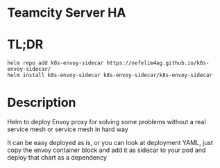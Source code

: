 # Teamcity Server HA

# TL;DR
```
helm repo add k8s-envoy-sidecar https://nefelim4ag.github.io/k8s-envoy-sidecar/
helm install k8s-envoy-sidecar k8s-envoy-sidecar/k8s-envoy-sidecar
```

# Description
Helm to deploy Envoy proxy for solving some problems without a real service mesh or service mesh in hard way

It can be easy deployed as is, or you can look at deployment YAML, just copy the envoy container block and add it as sidecar to your pod and deploy that chart as a dependency
